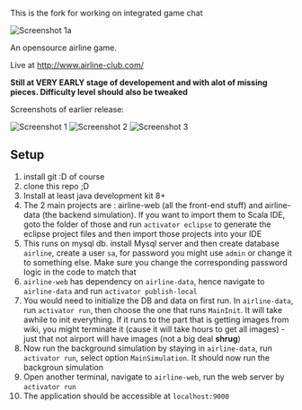 This is the fork for working on integrated game chat

![Screenshot 1a](https://i.imgur.com/kH3cGPA.png)

An opensource airline game. 

Live at http://www.airline-club.com/

**Still at VERY EARLY stage of developement and with alot of missing pieces. Difficulty level should also be tweaked**

Screenshots of earlier release:

![Screenshot 1](https://www.dropbox.com/s/gupwrnf0wcu4muu/screeshot-1.png?raw=1)
![Screenshot 2](https://www.dropbox.com/s/akfrkwhhjku629s/screeshot-2.png?raw=1)
![Screenshot 3](https://www.dropbox.com/s/q89s3gsdaftz9q7/screeshot-3.png?raw=1)



## Setup
1. install git :D of course
2. clone this repo ;D
3. Install at least java development kit 8+
4. The 2 main projects are : airline-web (all the front-end stuff) and airline-data (the backend simulation). If you want to import them to Scala IDE, goto the folder of those and run `activator eclipse` to generate the eclipse project files and then import those projects into your IDE
5. This runs on mysql db. install Mysql server and then create database `airline`, create a user `sa`, for password you might use `admin` or change it to something else. Make sure you change the corresponding password logic in the code to match that
6. `airline-web` has dependency on `airline-data`, hence navigate to `airline-data` and run `activator publish-local`
7. You would need to initialize the DB and data on first run. In `airline-data`, run `activator run`, then choose the one that runs `MainInit`. It will take awhile to init everything. If it runs to the part that is getting images from wiki, you might terminate it (cause it will take hours to get all images) - just that not airport will have images (not a big deal **shrug**)
8. Now run the background simulation by staying in `airline-data`, run `activator run`, select option `MainSimulation`. It should now run the backgroun simulation
9. Open another terminal, navigate to `airline-web`, run the web server by `activator run`
10. The application should be accessible at `localhost:9000`


